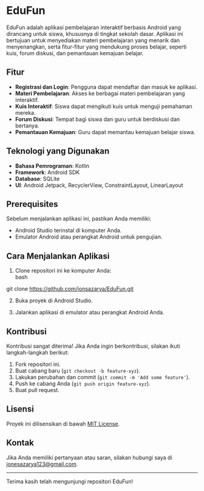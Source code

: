 # EduFun  
  
EduFun adalah aplikasi pembelajaran interaktif berbasis Android yang dirancang untuk siswa, khususnya di tingkat sekolah dasar. Aplikasi ini bertujuan untuk menyediakan materi pembelajaran yang menarik dan menyenangkan, serta fitur-fitur yang mendukung proses belajar, seperti kuis, forum diskusi, dan pemantauan kemajuan belajar.  
  
## Fitur  
  
- **Registrasi dan Login**: Pengguna dapat mendaftar dan masuk ke aplikasi.  
- **Materi Pembelajaran**: Akses ke berbagai materi pembelajaran yang interaktif.  
- **Kuis Interaktif**: Siswa dapat mengikuti kuis untuk menguji pemahaman mereka.  
- **Forum Diskusi**: Tempat bagi siswa dan guru untuk berdiskusi dan bertanya.  
- **Pemantauan Kemajuan**: Guru dapat memantau kemajuan belajar siswa.  
  
## Teknologi yang Digunakan  
  
- **Bahasa Pemrograman**: Kotlin  
- **Framework**: Android SDK  
- **Database**: SQLite 
- **UI**: Android Jetpack, RecyclerView, ConstraintLayout, LinearLayout
  
## Prerequisites  
  
Sebelum menjalankan aplikasi ini, pastikan Anda memiliki:  
  
- Android Studio terinstal di komputer Anda.  
- Emulator Android atau perangkat Android untuk pengujian.  
  
## Cara Menjalankan Aplikasi  
  
1. Clone repositori ini ke komputer Anda:  
bash

git clone https://github.com/jonsazarya/EduFun.git
  
2. Buka proyek di Android Studio.  
  
3. Jalankan aplikasi di emulator atau perangkat Android Anda.  
  
## Kontribusi  
  
Kontribusi sangat diterima! Jika Anda ingin berkontribusi, silakan ikuti langkah-langkah berikut:  
  
1. Fork repositori ini.  
2. Buat cabang baru (`git checkout -b feature-xyz`).  
3. Lakukan perubahan dan commit (`git commit -m 'Add some feature'`).  
4. Push ke cabang Anda (`git push origin feature-xyz`).  
5. Buat pull request.  
  
## Lisensi  
  
Proyek ini dilisensikan di bawah [MIT License](LICENSE).  
  
## Kontak  
  
Jika Anda memiliki pertanyaan atau saran, silakan hubungi saya di [jonesazarya123@gmail.com](mailto:jonesazarya123@gmail.com).  
  
---  
  
Terima kasih telah mengunjungi repositori EduFun!  

